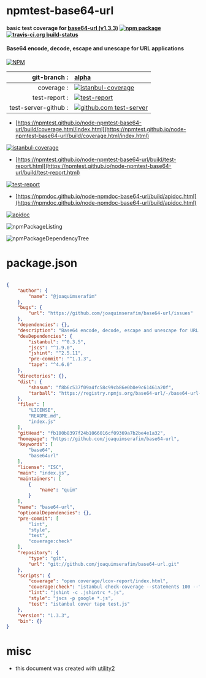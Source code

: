 # npmtest-base64-url

#### basic test coverage for  [base64-url (v1.3.3)](https://github.com/joaquimserafim/base64-url)  [![npm package](https://img.shields.io/npm/v/npmtest-base64-url.svg?style=flat-square)](https://www.npmjs.org/package/npmtest-base64-url) [![travis-ci.org build-status](https://api.travis-ci.org/npmtest/node-npmtest-base64-url.svg)](https://travis-ci.org/npmtest/node-npmtest-base64-url)

#### Base64 encode, decode, escape and unescape for URL applications

[![NPM](https://nodei.co/npm/base64-url.png?downloads=true&downloadRank=true&stars=true)](https://www.npmjs.com/package/base64-url)

| git-branch : | [alpha](https://github.com/npmtest/node-npmtest-base64-url/tree/alpha)|
|--:|:--|
| coverage : | [![istanbul-coverage](https://npmtest.github.io/node-npmtest-base64-url/build/coverage.badge.svg)](https://npmtest.github.io/node-npmtest-base64-url/build/coverage.html/index.html)|
| test-report : | [![test-report](https://npmtest.github.io/node-npmtest-base64-url/build/test-report.badge.svg)](https://npmtest.github.io/node-npmtest-base64-url/build/test-report.html)|
| test-server-github : | [![github.com test-server](https://npmtest.github.io/node-npmtest-base64-url/GitHub-Mark-32px.png)](https://npmtest.github.io/node-npmtest-base64-url/build/app/index.html) | | build-artifacts : | [![build-artifacts](https://npmtest.github.io/node-npmtest-base64-url/glyphicons_144_folder_open.png)](https://github.com/npmtest/node-npmtest-base64-url/tree/gh-pages/build)|

- [https://npmtest.github.io/node-npmtest-base64-url/build/coverage.html/index.html](https://npmtest.github.io/node-npmtest-base64-url/build/coverage.html/index.html)

[![istanbul-coverage](https://npmtest.github.io/node-npmtest-base64-url/build/screenCapture.buildCi.browser.%252Ftmp%252Fbuild%252Fcoverage.lib.html.png)](https://npmtest.github.io/node-npmtest-base64-url/build/coverage.html/index.html)

- [https://npmtest.github.io/node-npmtest-base64-url/build/test-report.html](https://npmtest.github.io/node-npmtest-base64-url/build/test-report.html)

[![test-report](https://npmtest.github.io/node-npmtest-base64-url/build/screenCapture.buildCi.browser.%252Ftmp%252Fbuild%252Ftest-report.html.png)](https://npmtest.github.io/node-npmtest-base64-url/build/test-report.html)

- [https://npmdoc.github.io/node-npmdoc-base64-url/build/apidoc.html](https://npmdoc.github.io/node-npmdoc-base64-url/build/apidoc.html)

[![apidoc](https://npmdoc.github.io/node-npmdoc-base64-url/build/screenCapture.buildCi.browser.%252Ftmp%252Fbuild%252Fapidoc.html.png)](https://npmdoc.github.io/node-npmdoc-base64-url/build/apidoc.html)

![npmPackageListing](https://npmtest.github.io/node-npmtest-base64-url/build/screenCapture.npmPackageListing.svg)

![npmPackageDependencyTree](https://npmtest.github.io/node-npmtest-base64-url/build/screenCapture.npmPackageDependencyTree.svg)



# package.json

```json

{
    "author": {
        "name": "@joaquimserafim"
    },
    "bugs": {
        "url": "https://github.com/joaquimserafim/base64-url/issues"
    },
    "dependencies": {},
    "description": "Base64 encode, decode, escape and unescape for URL applications",
    "devDependencies": {
        "istanbul": "^0.3.5",
        "jscs": "^1.9.0",
        "jshint": "^2.5.11",
        "pre-commit": "^1.1.3",
        "tape": "^4.6.0"
    },
    "directories": {},
    "dist": {
        "shasum": "f8b6c537f09a4fc58c99cb86e0b0e9c61461a20f",
        "tarball": "https://registry.npmjs.org/base64-url/-/base64-url-1.3.3.tgz"
    },
    "files": [
        "LICENSE",
        "README.md",
        "index.js"
    ],
    "gitHead": "fb100b8397f24b1066016cf09369a7b2be4e1a32",
    "homepage": "https://github.com/joaquimserafim/base64-url",
    "keywords": [
        "base64",
        "base64url"
    ],
    "license": "ISC",
    "main": "index.js",
    "maintainers": [
        {
            "name": "quim"
        }
    ],
    "name": "base64-url",
    "optionalDependencies": {},
    "pre-commit": [
        "lint",
        "style",
        "test",
        "coverage:check"
    ],
    "repository": {
        "type": "git",
        "url": "git://github.com/joaquimserafim/base64-url.git"
    },
    "scripts": {
        "coverage": "open coverage/lcov-report/index.html",
        "coverage:check": "istanbul check-coverage --statements 100 --functions 100 --lines 100 --branches 100",
        "lint": "jshint -c .jshintrc *.js",
        "style": "jscs -p google *.js",
        "test": "istanbul cover tape test.js"
    },
    "version": "1.3.3",
    "bin": {}
}
```



# misc
- this document was created with [utility2](https://github.com/kaizhu256/node-utility2)
